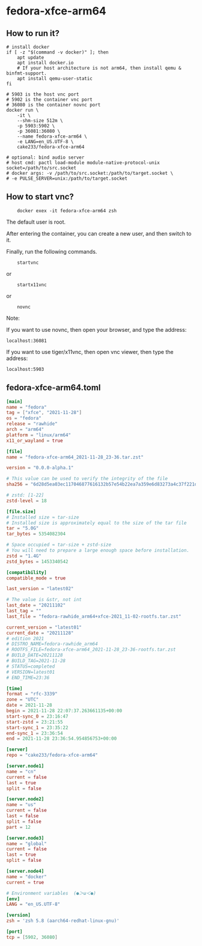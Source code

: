 # fedora-xfce-arm64

## How to run it?

```shell
# install docker
if [ -z "$(command -v docker)" ]; then
    apt update
    apt install docker.io
    # If your host architecture is not arm64, then install qemu & binfmt-support.
    apt install qemu-user-static
fi

# 5903 is the host vnc port
# 5902 is the container vnc port
# 36080 is the container novnc port
docker run \
    -it \
    --shm-size 512m \
    -p 5903:5902 \
    -p 36081:36080 \
    --name fedora-xfce-arm64 \
    -e LANG=en_US.UTF-8 \
    cake233/fedora-xfce-arm64

# optional: bind audio server
# host cmd: pactl load-module module-native-protocol-unix socket=/path/to/src.socket
# docker args: -v /path/to/src.socket:/path/to/target.socket \
# -e PULSE_SERVER=unix:/path/to/target.socket

```

## How to start vnc?

```shell
    docker exex -it fedora-xfce-arm64 zsh
```

The default user is root.

After entering the container, you can create a new user, and then switch to it.

Finally, run the following commands.

```shell
    startvnc
```

or

```shell
    startx11vnc
```

or

```shell
    novnc
```

Note:

If you want to use novnc, then open your browser, and type the address:

```
localhost:36081
```

If you want to use tiger/x11vnc, then open vnc viewer, then type the address:

```
localhost:5903
```

## fedora-xfce-arm64.toml

```toml
[main]
name = "fedora"
tag = ["xfce", "2021-11-28"]
os = "fedora"
release = "rawhide"
arch = "arm64"
platform = "linux/arm64"
x11_or_wayland = true

[file]
name = "fedora-xfce-arm64_2021-11-28_23-36.tar.zst"

version = "0.0.0-alpha.1"

# This value can be used to verify the integrity of the file
sha256 = "6d28d5ea03ec117046877616132b57e54b22ea7a359e6d83273a4c37f221dacc"

# zstd: [1-22]
zstd-level = 18

[file.size]
# Installed size ≈ tar-size
# Installed size is approximately equal to the size of the tar file
tar = "5.0G"
tar_bytes = 5354082304

# Space occupied ≈ tar-size + zstd-size
# You will need to prepare a large enough space before installation.
zstd = "1.4G"
zstd_bytes = 1453340542

[compatibility]
compatible_mode = true

last_version = "latest02"

# The value is &str, not int
last_date = "20211102"
last_tag = ""
last_file = "fedora-rawhide_arm64+xfce-2021_11-02-rootfs.tar.zst"

current_version = "latest01"
current_date = "20211128"
# edition 2021
# DISTRO_NAME=fedora-rawhide_arm64
# ROOTFS_FILE=fedora-xfce-arm64_2021-11-28_23-36-rootfs.tar.zst
# BUILD_DATE=20211128
# BUILD_TAG=2021-11-28
# STATUS=completed
# VERSION=latest01
# END_TIME=23:36

[time]
format = "rfc-3339"
zone = "UTC"
date = 2021-11-28
begin = 2021-11-28 22:07:37.263661135+00:00
start-sync_0 = 23:16:47
start-zstd = 23:21:55
start-sync_1 = 23:35:22
end-sync_1 = 23:36:54
end = 2021-11-28 23:36:54.954856753+00:00

[server]
repo = "cake233/fedora-xfce-arm64"

[server.node1]
name = "cn"
current = false
last = true
split = false

[server.node2]
name = "us"
current = false
last = false
split = false
part = 12

[server.node3]
name = "global"
current = false
last = true
split = false

[server.node4]
name = "docker"
current = true

# Environment variables  (●＞ω＜●)
[env]
LANG = "en_US.UTF-8"

[version]
zsh = 'zsh 5.8 (aarch64-redhat-linux-gnu)'

[port]
tcp = [5902, 36080]
```
